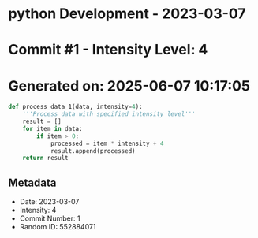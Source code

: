 ﻿# python Development - 2023-03-07
# Commit #1 - Intensity Level: 4
# Generated on: 2025-06-07 10:17:05
```python
def process_data_1(data, intensity=4):
    '''Process data with specified intensity level'''
    result = []
    for item in data:
        if item > 0:
            processed = item * intensity + 4
            result.append(processed)
    return result
```
## Metadata
- Date: 2023-03-07
- Intensity: 4
- Commit Number: 1
- Random ID: 552884071
